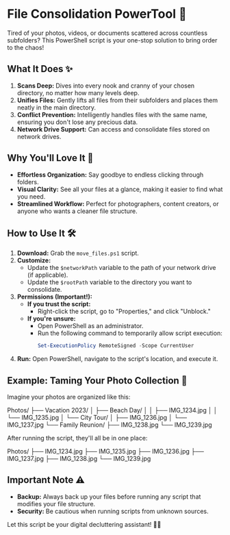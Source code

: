 # File Consolidation PowerTool 🚀

Tired of your photos, videos, or documents scattered across countless subfolders?  This PowerShell script is your one-stop solution to bring order to the chaos!

## What It Does ✨

1. **Scans Deep:**  Dives into every nook and cranny of your chosen directory, no matter how many levels deep.
2. **Unifies Files:**  Gently lifts all files from their subfolders and places them neatly in the main directory.
3. **Conflict Prevention:**  Intelligently handles files with the same name, ensuring you don't lose any precious data.
4. **Network Drive Support:** Can access and consolidate files stored on network drives.

## Why You'll Love It 💖

* **Effortless Organization:**  Say goodbye to endless clicking through folders.
* **Visual Clarity:**  See all your files at a glance, making it easier to find what you need.
* **Streamlined Workflow:**  Perfect for photographers, content creators, or anyone who wants a cleaner file structure.

## How to Use It 🛠️

1. **Download:**  Grab the `move_files.ps1` script.
2. **Customize:**  
   - Update the `$networkPath` variable to the path of your network drive (if applicable).
   - Update the `$rootPath` variable to the directory you want to consolidate.
3. **Permissions (Important!):**
   - **If you trust the script:**
      - Right-click the script, go to "Properties," and click "Unblock."
   - **If you're unsure:**
      - Open PowerShell as an administrator.
      - Run the following command to temporarily allow script execution:
         ```powershell
         Set-ExecutionPolicy RemoteSigned -Scope CurrentUser
         ```
4. **Run:**  Open PowerShell, navigate to the script's location, and execute it.

## Example: Taming Your Photo Collection 📸

Imagine your photos are organized like this:

Photos/
├── Vacation 2023/
│   ├── Beach Day/
│   │   ├── IMG_1234.jpg
│   │   └── IMG_1235.jpg
│   └── City Tour/
│       ├── IMG_1236.jpg
│       └── IMG_1237.jpg
└── Family Reunion/
├── IMG_1238.jpg
└── IMG_1239.jpg


After running the script, they'll all be in one place:

Photos/
├── IMG_1234.jpg
├── IMG_1235.jpg
├── IMG_1236.jpg
├── IMG_1237.jpg
├── IMG_1238.jpg
└── IMG_1239.jpg


## Important Note ⚠️

* **Backup:** Always back up your files before running any script that modifies your file structure.
* **Security:** Be cautious when running scripts from unknown sources.

Let this script be your digital decluttering assistant! 🧹✨
